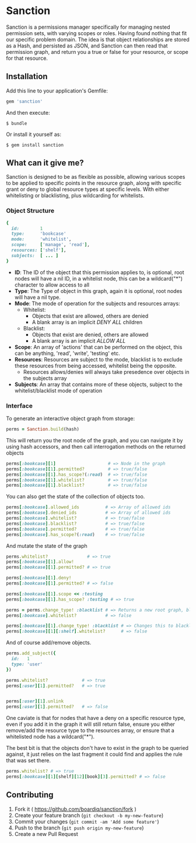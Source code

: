 # Sanction

Sanction is a permissions manager specifically for managing nested permission sets, with varying scopes or roles. Having found nothing that fit our specific problem domain. The idea is that object relationships are stored as a Hash, and persisted as JSON, and Sanction can then read that permission graph, and return you a true or false for your resource, or scope for that resource.

## Installation

Add this line to your application's Gemfile:

```ruby
gem 'sanction'
```

And then execute:

    $ bundle

Or install it yourself as:

    $ gem install sanction

## What can it give me?

Sanction is designed to be as flexible as possible, allowing various scopes to be applied to specific points in the resource graph, along with specific grant or deny to global resource types at specific levels. With either whitelisting or blacklisting, plus wildcarding for whitelists.

### Object Structure
```ruby
{
  id:        1
  type:      'bookcase'
  mode:      'whitelist',
  scope:     ['manage', 'read'],
  resources: ['shelf'],
  subjects:  [ ... ]
}
```
* __ID__: The ID of the object that this permission applies to, is optional, root nodes will have a nil ID, in a whitelist node, this can be a wildcard("*") character to allow access to all
* __Type__: The Type of object in this graph, again it is optional, root nodes will have a nil type.
* __Mode__: The mode of operation for the subjects and resources arrays:
  * Whitelist:
    * Objects that exist are allowed, others are denied
    * A blank array is an implicit *DENY ALL* children
  * Blacklist:
    * Objects that exist are denied, others are allowed
    * A blank array is an implicit *ALLOW ALL*
* __Scope__: An array of 'actions' that can be performed on the object, this can be anything, 'read', 'write', 'testing' etc.
* __Resources__: Resources are subject to the mode, blacklist is to exclude these resources from being accessed, whitelist being the opposite.
  * Resources allows/denies will always take presedence over objects in the subjects array
* __Subjects__: An array that contains more of these objects, subject to the whitelist/blacklist mode of operation

### Interface

To generate an interactive object graph from storage:
```ruby
perms = Sanction.build(hash)
```

This will return you the root node of the graph, and you can navigate it by using hash accessors, and then call interrogation methods on the returned objects

```ruby
perms[:bookcase][1]                    # => Node in the graph
perms[:bookcase][1].permitted?         # => true/false
perms[:bookcase][1].has_scope?(:read)  # => true/false
perms[:bookcase][1].whitelist?         # => true/false
perms[:bookcase][1].blacklist?         # => true/false
```

You can also get the state of the collection of objects too.

```ruby
perms[:bookcase].allowed_ids          # => Array of allowed ids
perms[:bookcase].denied_ids           # => Array of allowed ids
perms[:bookcase].whitelist?           # => true/false
perms[:bookcase].blacklist?           # => true/false
perms[:bookcase].permitted?           # => true/false
perms[:bookcase].has_scope?(:read)    # => true/false
```

And mutate the state of the graph

```ruby
perms.whitelist?               # => true
perms[:bookcase][1].allow! 
perms[:bookcase][1].permitted? # => true

perms[:bookcase][1].deny!
perms[:bookcase][1].permitted? # => false

perms[:bookcase][1].scope << :testing
perms[:bookcase][1].has_scope? :testing # => true

perms = perms.change_type! :blacklist # => Returns a new root graph, blacklisted at root
perms[:bookcase].whitelist?           # => false

perms[:bookcase][1].change_type! :blacklist # => Changes this to blacklist mode, applies to children
perms[:bookcase][1][:shelf].whitelist?      # => false
```

And of course add/remove objects.

```ruby
perms.add_subject({
  id:   1
  type: 'user'
})

perms.whitelist?             # => true
perms[:user][1].permitted?   # => true


perms[:user][1].unlink
perms[:user][1].permitted?   # => false
```

One caviate is that for nodes that have a deny on a specific resource type, even if you add it in the graph it will still return false, ensure you either remove/add the resource type to the resources array, or ensure that a whitelisted node has a wildcard("*").

The best bit is that the objects don't have to exist in the graph to be queried against, it just relies on the last fragment it could find and applies the rule that was set there.

```ruby
perms.whitelist? # => true
perms[:bookcase][1][shelf][12][book][3].permitted? # => false
```

## Contributing

1. Fork it ( https://github.com/boardiq/sanction/fork )
2. Create your feature branch (`git checkout -b my-new-feature`)
3. Commit your changes (`git commit -am 'Add some feature'`)
4. Push to the branch (`git push origin my-new-feature`)
5. Create a new Pull Request
